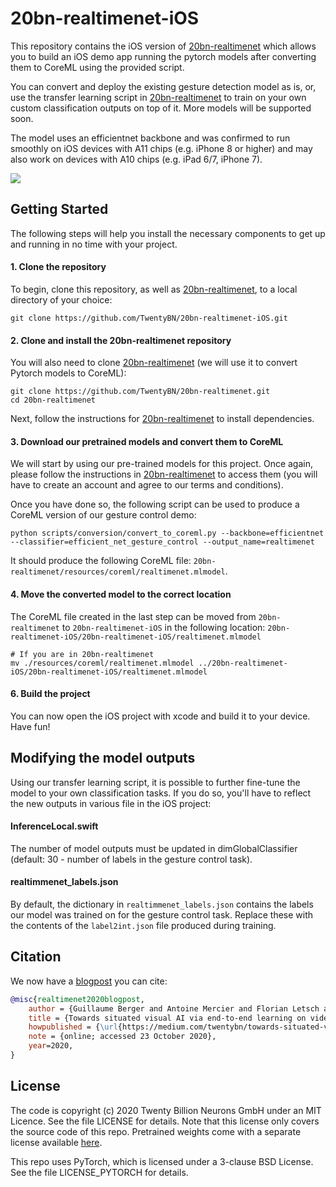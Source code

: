 # 20bn-realtimenet-iOS

This repository contains the iOS version of [20bn-realtimenet](https://github.com/TwentyBN/20bn-realtimenet) which allows you to build an iOS demo app running the pytorch models after converting them to CoreML using the provided script. 

You can convert and deploy the existing gesture detection model as is, or, use the transfer learning script in [20bn-realtimenet](https://github.com/TwentyBN/20bn-realtimenet) to train on your own custom classification outputs on top of it. More models will be supported soon.

The model uses an efficientnet backbone and was confirmed to run smoothly on iOS devices with A11 chips (e.g. iPhone 8 or higher) and may also work on devices with A10 chips (e.g. iPad 6/7, iPhone 7).


![](gifs/realtimenetiOS_gesture.gif)

## Getting Started

The following steps will help you install the necessary components to get up and running in no time with your project. 

#### 1. Clone the repository

To begin, clone this repository, as well as [20bn-realtimenet](https://github.com/TwentyBN/20bn-realtimenet), to a local directory of your choice:

```shell
git clone https://github.com/TwentyBN/20bn-realtimenet-iOS.git
```

#### 2. Clone and install the 20bn-realtimenet repository

You will also need to clone [20bn-realtimenet](https://github.com/TwentyBN/20bn-realtimenet) (we will use it to convert Pytorch models to CoreML):

```shell
git clone https://github.com/TwentyBN/20bn-realtimenet.git
cd 20bn-realtimenet
```

Next, follow the instructions for [20bn-realtimenet](https://github.com/TwentyBN/20bn-realtimenet) to install dependencies.

#### 3. Download our pretrained models and convert them to CoreML

We will start by using our pre-trained models for this project. Once again, please follow the instructions in [20bn-realtimenet](https://github.com/TwentyBN/20bn-realtimenet) to access them (you will have to create an account and agree to our terms and conditions).

Once you have done so, the following script can be used to produce a CoreML version of our gesture control demo:

```shell
python scripts/conversion/convert_to_coreml.py --backbone=efficientnet --classifier=efficient_net_gesture_control --output_name=realtimenet
```

It should produce the following CoreML file: `20bn-realtimenet/resources/coreml/realtimenet.mlmodel`.

#### 4. Move the converted model to the correct location

The CoreML file created in the last step can be moved from `20bn-realtimenet` to `20bn-realtimenet-iOS` in the following location: `20bn-realtimenet-iOS/20bn-realtimenet-iOS/realtimenet.mlmodel`

```shell
# If you are in 20bn-realtimenet
mv ./resources/coreml/realtimenet.mlmodel ../20bn-realtimenet-iOS/20bn-realtimenet-iOS/realtimenet.mlmodel
```

#### 6. Build the project

You can now open the iOS project with xcode and build it to your device. Have fun!

## Modifying the model outputs

Using our transfer learning script, it is possible to further fine-tune the model to your own classification tasks. If you do so, you'll have to reflect the new outputs in various file in the iOS project: 

#### InferenceLocal.swift 
The number of model outputs must be updated in dimGlobalClassifier (default: 30 - number of labels in the gesture control task).

#### realtimmenet_labels.json 

By default, the dictionary in `realtimmenet_labels.json` contains the labels our model was trained on for the gesture control task. Replace these with the contents of the `label2int.json` file produced during training.

## Citation

We now have a [blogpost](https://medium.com/twentybn/towards-situated-visual-ai-via-end-to-end-learning-on-video-clips-2832bd9d519f) you can cite:

```bibtex
@misc{realtimenet2020blogpost,
    author = {Guillaume Berger and Antoine Mercier and Florian Letsch and Cornelius Boehm and Sunny Panchal and Nahua Kang and Mark Todorovich and Ingo Bax and Roland Memisevic},
    title = {Towards situated visual AI via end-to-end learning on video clips},
    howpublished = {\url{https://medium.com/twentybn/towards-situated-visual-ai-via-end-to-end-learning-on-video-clips-2832bd9d519f}},
    note = {online; accessed 23 October 2020},
    year=2020,
}
```

## License 

The code is copyright (c) 2020 Twenty Billion Neurons GmbH under an MIT Licence. See the file LICENSE for details. Note that this license 
only covers the source code of this repo. Pretrained weights come with a separate license available [here](https://20bn.com/licensing/sdk/evaluation).

This repo uses PyTorch, which is licensed under a 3-clause BSD License. See the file LICENSE_PYTORCH for details.
